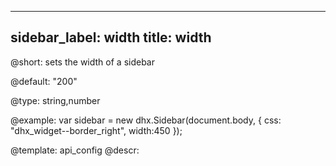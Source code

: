 
---
sidebar_label: width
title: width
---          

@short: 
sets the width of a sidebar


@default:
"200"


@type: string,number

@example: 
var sidebar = new dhx.Sidebar(document.body, {
    css: "dhx_widget--border_right",
    width:450
});


@template:	api_config
@descr: 



